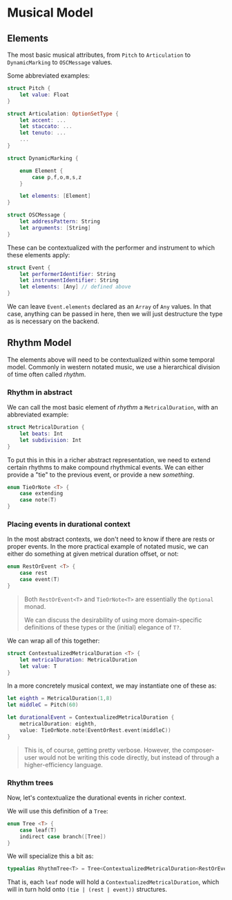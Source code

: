 # Musical Model

## Elements

The most basic musical attributes, from `Pitch` to `Articulation` to `DynamicMarking` to `OSCMessage` values.

Some abbreviated examples:

```Swift
struct Pitch {
    let value: Float
}

struct Articulation: OptionSetType {
    let accent: ...
    let staccato: ...
    let tenuto: ...
    ...
}

struct DynamicMarking {

    enum Element {
        case p,f,o,m,s,z
    }

    let elements: [Element]
}

struct OSCMessage {
    let addressPattern: String
    let arguments: [String]
}
```

These can be contextualized with the performer and instrument to which these elements apply:

```Swift
struct Event {
    let performerIdentifier: String
    let instrumentIdentifier: String
    let elements: [Any] // defined above
}
```

We can leave `Event.elements` declared as an `Array` of `Any` values. In that case, anything can be passed in here, then we will just destructure the type as is necessary on the backend.

## Rhythm Model

The elements above will need to be contextualized within some temporal model. Commonly in western notated music, we use a hierarchical division of time often called _rhythm_.

### Rhythm in abstract

We can call the most basic element of _rhythm_ a `MetricalDuration`, with an abbreviated example:

```Swift
struct MetricalDuration {
    let beats: Int
    let subdivision: Int
}
```

To put this in this in a richer abstract representation, we need to extend certain rhythms to make compound rhythmical events. We can either provide a "tie" to the previous event, or provide a new _something_.

```Swift
enum TieOrNote <T> {
    case extending
    case note(T)
}
```

### Placing events in durational context

In the most abstract contexts, we don't need to know if there are rests or proper events. In the more practical example of notated music, we can either do something at given metrical duration offset, or not:

```Swift
enum RestOrEvent <T> {
    case rest
    case event(T)
}
```

> Both `RestOrEvent<T>` and `TieOrNote<T>` are essentially the `Optional` monad. 
>
> We can discuss the desirability of using more domain-specific definitions of these types or the (initial) elegance of `T?`.

We can wrap all of this together:

```Swift
struct ContextualizedMetricalDuration <T> {
    let metricalDuration: MetricalDuration
    let value: T
}
```

In a more concretely musical context, we may instantiate one of these as:

```Swift
let eighth = MetricalDuration(1,8)
let middleC = Pitch(60)

let durationalEvent = ContextualizedMetricalDuration {
    metricalDuration: eighth,
    value: TieOrNote.note(EventOrRest.event(middleC))
}
```

> This is, of course, getting pretty verbose. However, the composer-user would not be writing this code directly, but instead of through a higher-efficiency language.

### Rhythm trees

Now, let's contextualize the durational events in richer context.

We will use this definition of a `Tree`:

```Swift
enum Tree <T> {
    case leaf(T)
    indirect case branch([Tree])
}
```

We will specialize this a bit as:

```Swift
typealias RhythmTree<T> = Tree<ContextualizedMetricalDuration<RestOrEvent<T>>
```

That is, each `leaf` node will hold a `ContextualizedMetricalDuration`, which will in turn hold onto `(tie | (rest | event))` structures.
